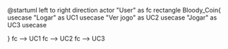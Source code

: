 @startuml left to right direction actor "User" as fc rectangle Bloody_Coin{ usecase "Logar" as UC1 usecase "Ver jogo" as UC2 usecase "Jogar" as UC3 usecase

} fc --> UC1 fc --> UC2 fc --> UC3
